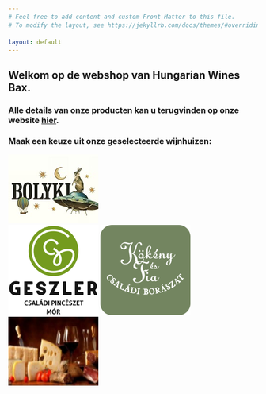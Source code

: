 ```yaml
---
# Feel free to add content and custom Front Matter to this file.
# To modify the layout, see https://jekyllrb.com/docs/themes/#overriding-theme-defaults

layout: default
---
```

## Welkom op de webshop van Hungarian Wines Bax.  
### Alle details van onze producten kan u terugvinden op onze website [hier](https://www.wijnen-bax.be).

### Maak een keuze uit onze geselecteerde wijnhuizen:

[![Bolyki](/images/features/Bolyki.jpg)](/bolyki/)  
[![Geszler](/images/features/Geszler.png)](/geszler/)
[![Kokeny](/images/features/Kokeny.png)](/kokeny/)
[![Vleeswaren](/images/features/vleeswaren.jpeg)](/kolbasz/)
